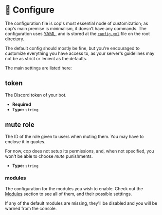 # 🔧 Configure

The configuration file is cop's most essential node of customization; as cop's main premise is minimalism, it doesn't have any commands. The configuration uses [YAML][], and is stored at the [`config.yml`][config.yml] file on the root directory.

The default config should mostly be fine, but you're encouraged to customize everything you have access to, as your server's guidelines may not be as strict or lenient as the defaults.

The main settings are listed here:

## token

The Discord token of your bot.

-   **Required**
-   **Type:** `string`

## mute role

The ID of the role given to users when muting them. You may have to enclose it in quotes.

For now, cop does not setup its permissions, and, when not specified, you won't be able to choose _mute_ punishments.

-   **Type:** `string`

### modules

The configuration for the modules you wish to enable. Check out the [Modules][] section to see all of them, and their possible setttings.

If any of the default modules are missing, they'll be disabled and you will be warned from the console.

<!-- references -->

[yaml]: https://en.wikipedia.org/wiki/YAML
[config.yml]: https://github.com/cAttte/cop/blob/master/config.yml
[modules]: https://github.com/cAttte/cop/blob/master/docs/modules.md
